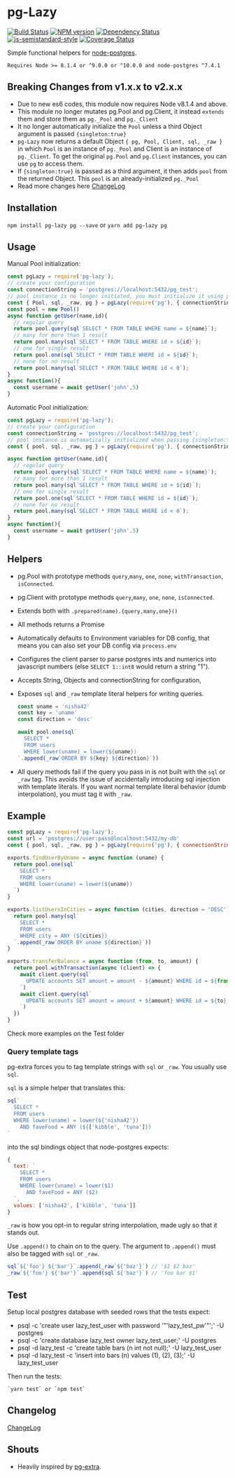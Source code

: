# pg-Lazy
[![Build Status](https://travis-ci.org/uniibu/pg-Lazy.svg?branch=master)](https://travis-ci.org/uniibu/pg-Lazy) [![NPM version](https://badge.fury.io/js/pg-lazy.svg)](http://badge.fury.io/js/pg-lazy) [![Dependency Status](https://david-dm.org/uniibu/pg-lazy.svg)](https://david-dm.org/uniibu/pg-lazy) [![js-semistandard-style](https://img.shields.io/badge/code%20style-semistandard-brightgreen.svg?style=flat-square)](https://github.com/Flet/semistandard) [![Coverage Status](https://coveralls.io/repos/github/uniibu/pg-Lazy/badge.svg?branch=master)](https://coveralls.io/github/uniibu/pg-Lazy?branch=master)

Simple functional helpers for [node-postgres](https://www.npmjs.com/package/pg).

`Requires Node >= 8.1.4 or ^9.0.0 or ^10.0.0 and node-postgres ^7.4.1`

## Breaking Changes from v1.x.x to v2.x.x

- Due to new es6 codes, this module now requires Node v8.1.4 and above.
- This module no longer mutates pg.Pool and pg.Client, it instead `extends` them and store them as `pg._Pool` and `pg._Client`
- It no longer automatically initialize the `Pool` unless a third Object argument is passed `{singleton:true}`
- `pg-Lazy` now returns a default Object `{ pg, Pool, Client, sql, _raw }` in which `Pool` is an instance of `pg._Pool` and Client is an instance of `pg._Client`. To get the original `pg.Pool` and `pg.Client` instances, you can use `pg` to access them.
- If `{singleton:true}` is passed as a third argument, it then adds `pool` from the returned Object. This `pool` is an already-initialized `pg._Pool`
- Read more changes here [ChangeLog](https://github.com/uniibu/pg-Lazy/blob/master/CHANGELOG.md)

## Installation

`npm install pg-lazy pg --save` or `yarn add pg-lazy pg`

## Usage

Manual Pool initialization:
```js
const pgLazy = require('pg-lazy');
// create your configuration
const connectionString = 'postgres://localhost:5432/pg_test';
// pool instance is no longer initiated, you must initialize it using pg.Pool.
const { Pool, sql, _raw, pg } = pgLazy(require('pg'), { connectionString });
const pool = new Pool()
async function getUser(name,id){
  // regular query
  return pool.query(sql`SELECT * FROM TABLE WHERE name = ${name}`);
  // many for more than 1 result
  return pool.many(sql`SELECT * FROM TABLE WHERE id > ${id}`);
  // one for single result
  return pool.one(sql`SELECT * FROM TABLE WHERE id = ${id}`);
  // none for no result
  return pool.many(sql`SELECT * FROM TABLE WHERE id < 0`);
}
async function(){
  const username = await getUser('john',5)
}
```

Automatic Pool initialization:
```js
const pgLazy = require('pg-lazy');
// create your configuration
const connectionString = 'postgres://localhost:5432/pg_test';
// pool instance is automatically initialized when passing {singleton:true}
const { pool, sql, _raw, pg } = pgLazy(require('pg'), { connectionString }, {singleton:true});

async function getUser(name,id){
  // regular query
  return pool.query(sql`SELECT * FROM TABLE WHERE name = ${name}`);
  // many for more than 1 result
  return pool.many(sql`SELECT * FROM TABLE WHERE id > ${id}`);
  // one for single result
  return pool.one(sql`SELECT * FROM TABLE WHERE id = ${id}`);
  // none for no result
  return pool.many(sql`SELECT * FROM TABLE WHERE id < 0`);
}
async function(){
  const username = await getUser('john',5)
}
```
## Helpers

- pg.Pool with prototype methods `query`,`many`, `one`, `none`, `withTransaction`, `isConnected`.
- pg.Client with prototype methods `query`,`many`, `one`, `none`, `isConnected`.
- Extends both with `.prepared(name).{query,many,one}()`
- All methods returns a Promise
- Automatically defaults to Environment variables for DB config, that means you
  can also set your DB config via `process.env`
- Configures the client parser to parse postgres ints and numerics
  into javascript numbers (else `SELECT 1::int8` would return a string "1").
- Accepts String, Objects and connectionString for configuration,
- Exposes `sql` and `_raw` template literal helpers for writing queries.

    ``` javascript
    const uname = 'nisha42'
    const key = 'uname'
    const direction = 'desc'

    await pool.one(sql`
      SELECT *
      FROM users
      WHERE lower(uname) = lower(${uname})
    `.append(_raw`ORDER BY ${key} ${direction}`))
    ```
- All query methods fail if the query you pass in is not built with the
  `sql` or `_raw` tag. This avoids the issue of accidentally introducing
  sql injection with template literals. If you want normal template literal
  behavior (dumb interpolation), you must tag it with `_raw`.

## Example

``` javascript
const pgLazy = require('pg-lazy');
const url = 'postgres://user:pass@localhost:5432/my-db'
const { pool, sql, _raw, pg } = pgLazy(require('pg'), { connectionString:url },{ singleton:true });

exports.findUserByUname = async function (uname) {
  return pool.one(sql`
    SELECT *
    FROM users
    WHERE lower(uname) = lower(${uname})
  `)
}

exports.listUsersInCities = async function (cities, direction = 'DESC') {
  return pool.many(sql`
    SELECT *
    FROM users
    WHERE city = ANY (${cities})
  `.append(_raw`ORDER BY uname ${direction}`))
}

exports.transferBalance = async function (from, to, amount) {
  return pool.withTransaction(async (client) => {
    await client.query(sql`
      UPDATE accounts SET amount = amount - ${amount} WHERE id = ${from}
    `)
    await client.query(sql`
      UPDATE accounts SET amount = amount + ${amount} WHERE id = ${to}
    `)
  })
}
```

Check more examples on the Test folder

### Query template tags

pg-extra forces you to tag template strings with `sql` or `_raw`.
You usually use `sql`.

`sql` is a simple helper that translates this:

``` javascript
sql`
  SELECT *
  FROM users
  WHERE lower(uname) = lower(${'nisha42'})
    AND faveFood = ANY (${['kibble', 'tuna']})
`
```

into the sql bindings object that node-postgres expects:

``` javascript
{
  text: `
    SELECT *
    FROM users
    WHERE lower(uname) = lower($1)
      AND faveFood = ANY ($2)
  `,
  values: ['nisha42', ['kibble', 'tuna']]
}
```

`_raw` is how you opt-in to regular string interpolation, made ugly
so that it stands out.

Use `.append()` to chain on to the query. The argument to `.append()`
must also be tagged with `sql` or `_raw`.


``` javascript
sql`${'foo'} ${'bar'}`.append(_raw`${'baz'}`) // '$1 $2 baz'
_raw`${'foo'} ${'bar'}`.append(sql`${'baz'}`) // 'foo bar $1'
```

## Test

Setup local postgres database with seeded rows that the tests expect:

  - psql -c 'create user lazy_test_user with password '"'lazy_test_pw'"';' -U postgres
  - psql -c 'create database lazy_test owner lazy_test_user;' -U postgres
  - psql -d lazy_test -c 'create table bars (n int not null);' -U lazy_test_user
  - psql -d lazy_test -c 'insert into bars (n) values (1), (2), (3);' -U lazy_test_user

Then run the tests:

    `yarn test` or `npm test`

## Changelog

[ChangeLog](https://github.com/uniibu/pg-Lazy/blob/master/CHANGELOG.md)

## Shouts

- Heavily inspired by [pg-extra](https://github.com/danneu/pg-extra).
